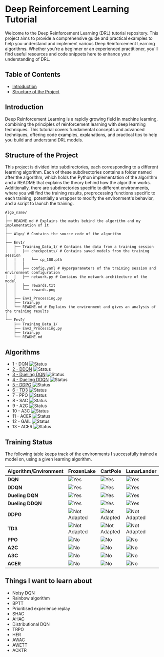 # Deep Reinforcement Learning Tutorial

Welcome to the Deep Reinforcement Learning (DRL) tutorial repository. This project aims to provide a comprehensive guide and practical examples to help you understand and implement various Deep Reinforcement Learning algorithms. Whether you're a beginner or an experienced practitioner, you'll find useful resources and code snippets here to enhance your understanding of DRL.

## Table of Contents

- [Introduction](#introduction)
- [Structure of the Project](#structure-of-the-project)

## Introduction

Deep Reinforcement Learning is a rapidly growing field in machine learning, combining the principles of reinforcement learning with deep learning techniques. This tutorial covers fundamental concepts and advanced techniques, offering code examples, explanations, and practical tips to help you build and understand DRL models.

## Structure of the Project

This project is divided into subdirectories, each corresponding to a different learning algorithm. Each of these subdirectories contains a folder named after the algorithm, which holds the Python implementation of the algorithm and a README that explains the theory behind how the algorithm works. Additionally, there are subdirectories specific to different environments, where you will find the training results, preprocessing functions specific to each training, potentially a wrapper to modify the environment's behavior, and a script to launch the training.

```
Algo_name/
│
├── README.md # Explains the maths behind the algorithm and my implementation of it
│
├── Algo/ # Contains the source code of the algorithm
│
├── Env1/
│   ├── Training_Data_1/ # Contains the data from a training session
│   |   ├── checkpoints/ # Contains saved models from the training session
│   |   |   └── cp_100.pth
│   |   |
│   │   ├── config.yaml # Hyperparameters of the training session and environment configuration
│   │   ├── network.py # Contains the network architecture of the model
│   │   ├── rewards.txt
│   │   └── rewards.png
│   │
│   ├── Env1_Processing.py
│   ├── train.py
│   └── README.md # Explains the environment and gives an analysis of the training results
│
└── Env2/
    ├── Training_Data_1/
    ├── Env2_Processing.py
    ├── train.py
    └── README.md
```

## Algorithms

- [1 - DQN](https://github.com/iamtitouche/DeepRL/tree/main/1-DQN) ![Status](https://img.shields.io/badge/Status-Implemented-brightgreen)
- [2 - DDQN](https://github.com/iamtitouche/DeepRL/tree/main/2-DDQN) ![Status](https://img.shields.io/badge/Status-Implemented-brightgreen)
- [3 - Dueling DQN](https://github.com/iamtitouche/DeepRL/tree/main/3-DuelingDQN) ![Status](https://img.shields.io/badge/Status-Implemented-brightgreen)
- [4 - Dueling DDQN](https://github.com/iamtitouche/DeepRL/tree/main/4-DuelingDQN) ![Status](https://img.shields.io/badge/Status-Implemented-brightgreen)
- [5 - DDPG](https://github.com/iamtitouche/DeepRL/tree/main/5-DDPG) ![Status](https://img.shields.io/badge/Status-ONGOING-orange)
- [6 - TD3](https://github.com/iamtitouche/DeepRL/tree/main/6-TD3) ![Status](https://img.shields.io/badge/Status-ONGOING-orange)
- 7 - PPO ![Status](https://img.shields.io/badge/Status-TODO-red)
- 8 - SAC ![Status](https://img.shields.io/badge/Status-TODO-red)
- 9 - A2C ![Status](https://img.shields.io/badge/Status-TODO-red)
- 10 - A3C ![Status](https://img.shields.io/badge/Status-TODO-red)
- 11 - ACER ![Status](https://img.shields.io/badge/Status-TODO-red)
- 12 - GAIL ![Status](https://img.shields.io/badge/Status-TODO-red)
- 13 - ACER ![Status](https://img.shields.io/badge/Status-TODO-red)

## Training Status

The following table keeps track of the environments I successfully trained a model on, using a given learning algorithm. 

| Algorithm/Environment | FrozenLake                                                           | CartPole | LunarLander |
|-----------------------|----------------------------------------------------------------------|------|------|
| **DQN**               | ![Yes](https://img.shields.io/badge/Trained-Yes-brightgreen)         | ![Yes](https://img.shields.io/badge/Trained-Yes-brightgreen) | ![Yes](https://img.shields.io/badge/Trained-Yes-brightgreen) |
| **DDQN**              | ![Yes](https://img.shields.io/badge/Trained-Yes-brightgreen)         | ![Yes](https://img.shields.io/badge/Trained-Yes-brightgreen) | ![Yes](https://img.shields.io/badge/Trained-Yes-brightgreen) |
| **Dueling DQN**       | ![Yes](https://img.shields.io/badge/Trained-Yes-brightgreen)         | ![Yes](https://img.shields.io/badge/Trained-Yes-brightgreen) | ![Yes](https://img.shields.io/badge/Trained-Yes-brightgreen) |
| **Dueling DDQN**      | ![Yes](https://img.shields.io/badge/Trained-Yes-brightgreen)         | ![Yes](https://img.shields.io/badge/Trained-Yes-brightgreen) | ![Yes](https://img.shields.io/badge/Trained-Yes-brightgreen) |
| **DDPG**              | ![Not Adapted](https://img.shields.io/badge/Trained-NotAdapted-gray) | ![Not Adapted](https://img.shields.io/badge/Trained-NotAdapted-gray) | ![Not Adapted](https://img.shields.io/badge/Trained-NotAdapted-gray) |
| **TD3**               | ![Not Adapted](https://img.shields.io/badge/Trained-NotAdapted-gray) | ![Not Adapted](https://img.shields.io/badge/Trained-NotAdapted-gray) | ![Not Adapted](https://img.shields.io/badge/Trained-NotAdapted-gray) |
| **PPO**               | ![No](https://img.shields.io/badge/Trained-No-red)                   | ![No](https://img.shields.io/badge/Trained-No-red) | ![No](https://img.shields.io/badge/Trained-No-red) |
| **A2C**               | ![No](https://img.shields.io/badge/Trained-No-red)                   | ![No](https://img.shields.io/badge/Trained-No-red) | ![No](https://img.shields.io/badge/Trained-No-red) |
| **A3C**               | ![No](https://img.shields.io/badge/Trained-No-red)                   | ![No](https://img.shields.io/badge/Trained-No-red) | ![No](https://img.shields.io/badge/Trained-No-red) |
| **ACER**              | ![No](https://img.shields.io/badge/Trained-No-red)                   | ![No](https://img.shields.io/badge/Trained-No-red) | ![No](https://img.shields.io/badge/Trained-No-red) |


## Things I want to learn about 

- Noisy DQN
- Rainbow algorithm
- BPTT
- Prioritised experience replay
- SHAC
- AHAC
- Distributional DQN
- TRPO
- HER
- AWAC
- AWETT
- ACKTR